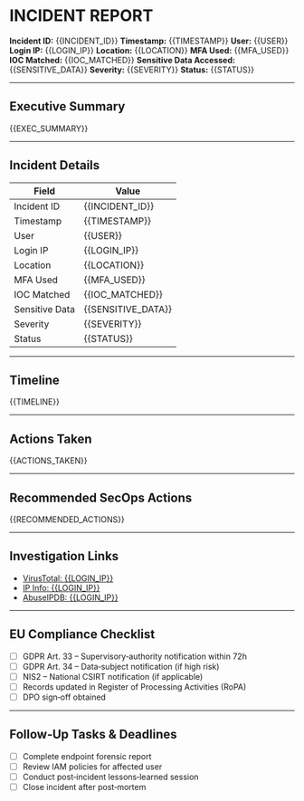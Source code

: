 # INCIDENT REPORT

**Incident ID:**            {{INCIDENT_ID}}
**Timestamp:**              {{TIMESTAMP}}
**User:**                   {{USER}}
**Login IP:**               {{LOGIN_IP}}
**Location:**               {{LOCATION}}
**MFA Used:**               {{MFA_USED}}
**IOC Matched:**            {{IOC_MATCHED}}
**Sensitive Data Accessed:**{{SENSITIVE_DATA}}
**Severity:**               {{SEVERITY}}
**Status:**                 {{STATUS}}

---

## Executive Summary

{{EXEC_SUMMARY}}

---

## Incident Details

| Field           | Value                   |
|-----------------|------------------------|
| Incident ID     | {{INCIDENT_ID}}        |
| Timestamp       | {{TIMESTAMP}}          |
| User            | {{USER}}               |
| Login IP        | {{LOGIN_IP}}           |
| Location        | {{LOCATION}}           |
| MFA Used        | {{MFA_USED}}           |
| IOC Matched     | {{IOC_MATCHED}}        |
| Sensitive Data  | {{SENSITIVE_DATA}}     |
| Severity        | {{SEVERITY}}           |
| Status          | {{STATUS}}             |

---

## Timeline

{{TIMELINE}}

---

## Actions Taken

{{ACTIONS_TAKEN}}

---

## Recommended SecOps Actions

{{RECOMMENDED_ACTIONS}}

---

## Investigation Links

- [VirusTotal: {{LOGIN_IP}}](https://www.virustotal.com/gui/ip-address/{{LOGIN_IP}})
- [IP Info: {{LOGIN_IP}}](https://ipinfo.io/{{LOGIN_IP}})
- [AbuseIPDB: {{LOGIN_IP}}](https://www.abuseipdb.com/check/{{LOGIN_IP}})

---

## EU Compliance Checklist

- [ ] GDPR Art. 33 – Supervisory‑authority notification within 72h
- [ ] GDPR Art. 34 – Data‑subject notification (if high risk)
- [ ] NIS2 – National CSIRT notification (if applicable)
- [ ] Records updated in Register of Processing Activities (RoPA)
- [ ] DPO sign‑off obtained

---

## Follow‑Up Tasks & Deadlines

- [ ] Complete endpoint forensic report
- [ ] Review IAM policies for affected user
- [ ] Conduct post‑incident lessons‑learned session
- [ ] Close incident after post‑mortem
